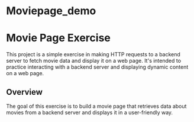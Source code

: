 # Moviepage_demo

# Movie Page Exercise

This project is a simple exercise in making HTTP requests to a backend server to fetch movie data and display it on a web page. It's intended to practice interacting with a backend server and displaying dynamic content on a web page.

## Overview

The goal of this exercise is to build a movie page that retrieves data about movies from a backend server and displays it in a user-friendly way.
